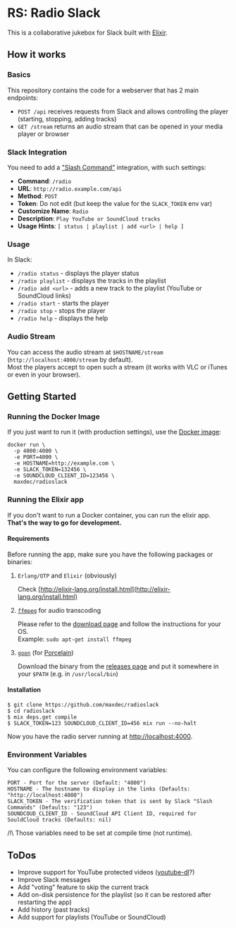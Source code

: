 # RS: Radio Slack

This is a collaborative jukebox for Slack built with [Elixir](http://elixir-lang.org/).

## How it works

### Basics

This repository contains the code for a webserver that has 2 main endpoints:

- `POST /api` receives requests from Slack and allows controlling the player (starting, stopping, adding tracks)
- `GET /stream` returns an audio stream that can be opened in your media player or browser


### Slack Integration

You need to add a ["Slash Command"](https://slack.com/apps/A0F82E8CA-slash-commands) integration, with such settings:

- **Command**: `/radio`
- **URL**: `http://radio.example.com/api`
- **Method**: `POST`
- **Token**: Do not edit (but keep the value for the `SLACK_TOKEN` env var)
- **Customize Name**: `Radio`
- **Description**: `Play YouTube or SoundCloud tracks`
- **Usage Hints**: `[ status | playlist | add <url> | help ]`

### Usage

In Slack:

- `/radio status`​ - displays the player status
- `/radio playlist` - displays the tracks in the playlist
- `/radio add <url>`​ - adds a new track to the playlist (YouTube or SoundCloud links)
- `/radio start` - starts the player
- `/radio stop` - stops the player
- `/radio help` - displays the help
​

### Audio Stream

You can access the audio stream at `$HOSTNAME/stream` (`http://localhost:4000/stream` by default).  
Most the players accept to open such a stream (it works with VLC or iTunes or even in your browser).

## Getting Started

### Running the Docker Image

If you just want to run it (with production settings), use the [Docker image](https://hub.docker.com/r/maxdec/radioslack/):

```
docker run \
  -p 4000:4000 \
  -e PORT=4000 \
  -e HOSTNAME=http://example.com \
  -e SLACK_TOKEN=132456 \
  -e SOUNDCLOUD_CLIENT_ID=123456 \
  maxdec/radioslack
```

### Running the Elixir app

If you don't want to run a Docker container, you can run the elixir app.  
**That's the way to go for development.**

#### Requirements

Before running the app, make sure you have the following packages or binaries:

1. `Erlang/OTP` and `Elixir` (obviously)

    Check [http://elixir-lang.org/install.html](http://elixir-lang.org/install.html)

2. [`ffmpeg`](http://ffmpeg.org) for audio transcoding

    Please refer to the [download page](http://ffmpeg.org/download.html) and follow the instructions for your OS.  
    Example: `sudo apt-get install ffmpeg`

3. [`goon`](https://github.com/alco/goon) (for [Porcelain](https://github.com/alco/porcelain))

    Download the binary from the [releases page](https://github.com/alco/goon/releases) and put it somewhere in your `$PATH` (e.g. in `/usr/local/bin`)

#### Installation

```
$ git clone https://github.com/maxdec/radioslack
$ cd radioslack
$ mix deps.get compile
$ SLACK_TOKEN=123 SOUNDCLOUD_CLIENT_ID=456 mix run --no-halt
```

Now you have the radio server running at [http://localhost:4000](http://localhost:4000).

### Environment Variables

You can configure the following environment variables:

```
PORT - Port for the server (Default: "4000")
HOSTNAME - The hostname to display in the links (Defaults: "http://localhost:4000")
SLACK_TOKEN - The verification token that is sent by Slack "Slash Commands" (Defaults: "123")
SOUNDCOUD_CLIENT_ID - SoundCloud API Client ID, required for SouldCloud tracks (Defaults: nil)
```

/!\ Those variables need to be set at compile time (not runtime).

## ToDos

- Improve support for YouTube protected videos ([youtube-dl](https://github.com/rg3/youtube-dl)?)
- Improve Slack messages
- Add "voting" feature to skip the current track
- Add on-disk persistence for the playlist (so it can be restored after restarting the app)
- Add history (past tracks)
- Add support for playlists (YouTube or SoundCloud)
